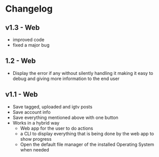 # Changelog

## v1.3 - Web

- improved code
- fixed a major bug

## 1.2 - Web

- Display the error if any without silently handling it making it easy to debug and giving more information to the end user

## v1.1 - Web

- Save tagged, uploaded and igtv posts
- Save account info
- Save everything mentioned above with one button
- Works in a hybrid way
  - Web app for the user to do actions
  - a CLI to display everything that is being done by the web app to show progress
  - Open the default file manager of the installed Operating System when needed
